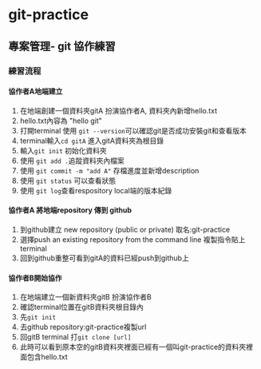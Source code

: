 # git-practice
## 專案管理- git 協作練習
### 練習流程
#### 協作者A地端建立
1. 在地端創建一個資料夾gitA 扮演協作者A, 資料夾內新增hello.txt
1. hello.txt內容為 "hello git"
1. 打開terminal 使用 ```git --version```可以確認git是否成功安裝git和查看版本
1. terminal輸入```cd gitA``` 進入gitA資料夾為根目錄
1. 輸入```git init``` 初始化資料夾
1. 使用 ```git add .```追蹤資料夾內檔案
1. 使用 ```git commit -m "add A"``` 存檔進度並新增description
1. 使用 ```git status``` 可以查看狀態
1. 使用 ```git log```查看respository local端的版本紀錄
#### 協作者A 將地端repository 傳到 github 
1. 到github建立 new repository (public or private) 取名:git-practice
2. 選擇push an existing repository from the command line 複製指令貼上terminal
3. 回到github重整可看到gitA的資料已經push到github上
#### 協作者B開始協作
1. 在地端建立一個新資料夾gitB 扮演協作者B
2. 確認terminal位置在gitB資料夾根目錄內
3. 先```git init```
4. 去github repository:git-practice複製url
5. 回gitB terminal 打```git clone [url]```
6. 此時可以看到原本空的gitB資料夾裡面已經有一個叫git-practice的資料夾裡面包含hello.txt
